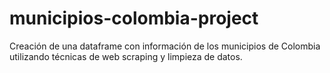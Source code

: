 # municipios-colombia-project
Creación de una dataframe con información de los municipios de Colombia utilizando técnicas de web scraping y limpieza de datos.

